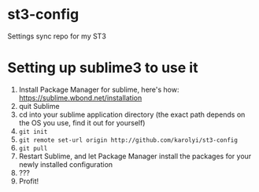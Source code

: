 st3-config
==========

Settings sync repo for my ST3

# Setting up sublime3 to use it

1. Install Package Manager for sublime, here's how: https://sublime.wbond.net/installation
2. quit Sublime
3. cd into your sublime application directory (the exact path depends on the OS you use, find it out for yourself)
4. `git init`
5. `git remote set-url origin http://github.com/karolyi/st3-config`
6. `git pull`
7. Restart Sublime, and let Package Manager install the packages for your newly installed configuration
8. ???
9. Profit!
